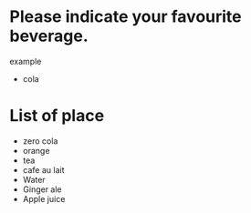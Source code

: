 # Please indicate your favourite beverage.
example
- cola
# List of place

- zero cola
- orange 
- tea
- cafe au lait
- Water
- Ginger ale
- Apple juice

